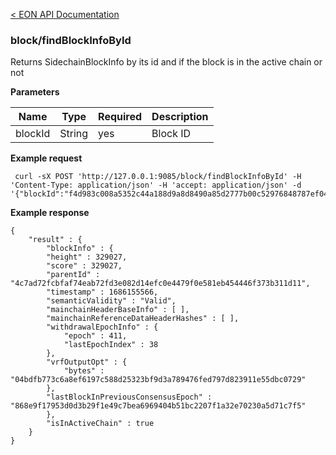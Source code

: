 [&lt; EON API Documentation](/doc/api/index.md) 
### block/findBlockInfoById

Returns SidechainBlockInfo by its id and if the block is in the active chain or not

**Parameters**

| Name     | Type    | Required    | Description    |
| -------- | ------- | -------     | -------        | 
| blockId  | String  | yes         | Block ID       |

**Example request**

     curl -sX POST 'http://127.0.0.1:9085/block/findBlockInfoById' -H 'Content-Type: application/json' -H 'accept: application/json' -d '{"blockId":"f4d983c008a5352c44a188d9a8d8490a85d2777b00c52976848787ef042f89c6"}'

**Example response**

    {
        "result" : {
            "blockInfo" : {
            "height" : 329027,
            "score" : 329027,
            "parentId" : "4c7ad72fcbfaf74eab72fd3e082d14efc0e4479f0e581eb454446f373b311d11",
            "timestamp" : 1686155566,
            "semanticValidity" : "Valid",
            "mainchainHeaderBaseInfo" : [ ],
            "mainchainReferenceDataHeaderHashes" : [ ],
            "withdrawalEpochInfo" : {
                "epoch" : 411,
                "lastEpochIndex" : 38
            },
            "vrfOutputOpt" : {
                "bytes" : "04bdfb773c6a8ef6197c588d25323bf9d3a789476fed797d823911e55dbc0729"
            },
            "lastBlockInPreviousConsensusEpoch" : "868e9f17953d0d3b29f1e49c7bea6969404b51bc2207f1a32e70230a5d71c7f5"
            },
            "isInActiveChain" : true
        }
    }





